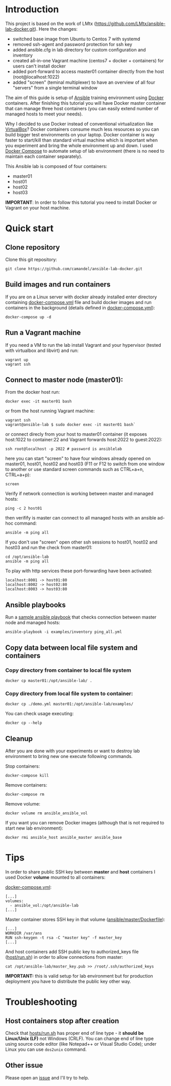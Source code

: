 # Introduction

This project is based on the work of LMtx (https://github.com/LMtx/ansible-lab-docker.git). Here the changes:

* switched base image from Ubuntu to Centos 7 with systemd
* removed ssh-agent and password protection for ssh key
* added ansible.cfg in lab directory for custom configuration and inventory
* created all-in-one Vagrant machine (centos7 + docker + containers) for users can't install docker
* added port-forward to access master01 container directly from the host (root@localhost:1022)
* added "screen" (teminal multiplexer) to have an overview of all four "servers" from a single terminal window

The aim of this guide is setup of [Ansible](https://www.ansible.com/) training environment using [Docker](https://www.docker.com/) containers. After finishing this tutorial you will have Docker master container that can manage three host containers (you can easily extend number of managed hosts to meet your needs).

Why I decided to use Docker instead of conventional virtualization like [VirtualBox](https://www.virtualbox.org/)? Docker containers consume much less resources so you can build bigger test environments on your laptop. Docker container is way faster to start/kill than standard virtual machine which is important when you experiment and bring the whole environment up and down. I used [Docker Compose](https://docs.docker.com/compose/overview/) to automate setup of lab environment (there is no need to maintain each container separately).

This Ansible lab is composed of four containers:

* master01
* host01
* host02
* host03

**IMPORTANT**: In order to follow this tutorial you need to install Docker or Vagrant on your host machine.

# Quick start

## Clone repository

Clone this git repository:

`git clone https://github.com/camandel/ansible-lab-docker.git`

## Build images and run containers

If you are on a Linux server with docker already installed enter directory containing [docker-compose.yml](./docker-compose.yml) file and build docker images and run containers in the background (details defined in [docker-compose.yml](./docker-compose.yml)):

`docker-compose up -d`

## Run a Vagrant machine
If you need a VM to run the lab install Vagrant and your hypervisor (tested with virtualbox and libvirt) and run:

    vagrant up
    vagrant ssh

## Connect to **master node** (master01):

From the docker host run:

`docker exec -it master01 bash`

or from the host running Vagrant machine:

    vagrant ssh
    vagrant@ansible-lab $ sudo docker exec -it master01 bash`

or connect direcly from your host to master01 container (it exposes host:1022 to container:22 and Vagrant forwards host:2022 to guest:2022):

`ssh root@localhost -p 2022 # password is ansiblelab`

here you can start "screen" to have four windows already opened on master01, host01, host02 and host03 (F11 or F12 to switch from one window to another or use standard screen commands such as CTRL+a+n, CTRL+a+p):

`screen`

Verify if network connection is working between master and managed hosts:

`ping -c 2 host01`

then verifify is master can connect to all managed hosts with an ansible ad-hoc command:

`ansible -m ping all`

If you don't use "screen" open other ssh sessions to host01, host02 and host03 and run the check from master01:

    cd /opt/ansible-lab
    ansible -m ping all
    
To play with http services these port-forwarding have been activated:

    localhost:8001 -> host01:80
    localhost:8002 -> host02:80   
    localhost:8003 -> host03:80
## Ansible playbooks

Run a [sample ansible playbook](./examples/ping_all.yml) that checks connection between master node and managed hosts:

`ansible-playbook -i examples/inventory ping_all.yml`

## Copy data between local file system and containers

### Copy directory from container to local file system

`docker cp master01:/opt/ansible-lab/ .`

### Copy directory from local file system to container:

`docker cp ./demo.yml master01:/opt/ansible-lab/examples/`

You can check usage executing:

`docker cp --help`

## Cleanup

After you are done with your experiments or want to destroy lab environment to bring new one execute following commands.

Stop containers:

`docker-compose kill`

Remove containers:

`docker-compose rm`

Remove volume:

`docker volume rm ansible_ansible_vol`

If you want you can remove Docker images (although that is not required to start new lab environment):

`docker rmi ansible_host ansible_master ansible_base`

# Tips

In order to share public SSH key between **master** and **host** containers I used Docker **volume** mounted to all containers:

[docker-compose.yml](./docker-compose.yml):

    [...]
    volumes:
      - ansible_vol:/opt/ansible-lab
    [...]

Master container stores SSH key in that volume ([ansible/master/Dockerfile](./master/Dockerfile)):

    [...]
    WORKDIR /var/ans
    RUN ssh-keygen -t rsa -C "master key" -f master_key
    [...]

And host containers add SSH public key to authorized_keys file ([host/run.sh](./host/run.sh)) in order to allow connections from master:

    cat /opt/ansible-lab/master_key.pub >> /root/.ssh/authorized_keys

**IMPORTANT:** this is valid setup for lab environment but for production deployment you have to distribute the public key other way.

# Troubleshooting

## Host containers stop after creation

Check that [hosts/run.sh](./host/run.sh) has proper end of line type - it **should be Linux/Unix (LF)** not Windows (CRLF). You can change end of line type using source code editor (like Notepad++ or Visual Studio Code); under Linux you can use `dos2unix` command.

## Other issue

Please open an [issue](https://github.com/camandel/ansible-lab-docker/issues/new) and I'll try to help.
